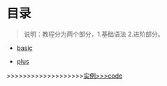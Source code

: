 # 目录
>说明：教程分为两个部分，1.基础语法 2.进阶部分。

- [basic](./basic/summary.md)

- [plus](./plus/summary.md)

\>>>>>>>>>>>>>>>>>>>[实例>>>code](../code/summary.md)
